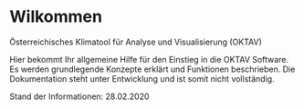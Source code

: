 # Wilkommen

Österreichisches Klimatool für Analyse und Visualisierung (OKTAV)

Hier bekommt Ihr allgemeine Hilfe für den Einstieg in die OKTAV Software. Es werden
grundlegende Konzepte erklärt und Funktionen beschrieben.
Die Dokumentation steht unter Entwicklung und ist somit nicht vollständig.


Stand der Informationen: 28.02.2020